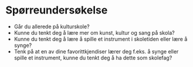 # Spørreundersøkelse
- Går du allerede på kulturskole?
- Kunne du tenkt deg å lære mer om kunst, kultur og sang på skola?
- Kunne du tenkt deg å lære å spille et instrument i skoletiden eller lære å synge?
- Tenk på at en av dine favorittkjendiser lærer deg f.eks. å synge eller spille et instrument, kunne du tenkt deg å ha dette som skolefag? 
